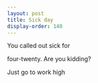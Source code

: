 ```yaml
---
layout: post
title: Sick day
display-order: 140
---
```


You called out sick for

four-twenty. Are you kidding?

Just go to work high

